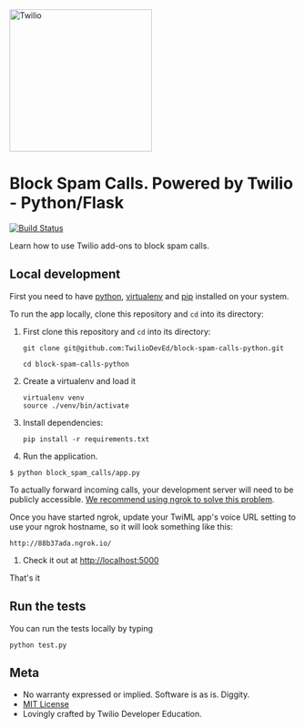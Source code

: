 <a href="https://www.twilio.com">
  <img src="https://static0.twilio.com/marketing/bundles/marketing/img/logos/wordmark-red.svg" alt="Twilio" width="250" />
</a>

# Block Spam Calls. Powered by Twilio - Python/Flask
[![Build
Status](https://travis-ci.org/TwilioDevEd/block-spam-calls-python.svg?branch=master)](https://travis-ci.org/TwilioDevEd/block-spam-calls-python)

Learn how to use Twilio add-ons to block spam calls.

## Local development

First you need to have [python](https://www.python-lang.org/), [virtualenv](https://virtualenv.pypa.io) and [pip](https://pip.pypa.io/) installed on your system.

To run the app locally, clone this repository and `cd` into its directory:

1. First clone this repository and `cd` into its directory:
   ```
   git clone git@github.com:TwilioDevEd/block-spam-calls-python.git

   cd block-spam-calls-python
   ```

1. Create a virtualenv and load it

    ```
    virtualenv venv
    source ./venv/bin/activate
    ```

1. Install dependencies:

    ```
    pip install -r requirements.txt
    ```

1. Run the application.

  ```
  $ python block_spam_calls/app.py
  ```

To actually forward incoming calls, your development server will need to be publicly accessible. [We recommend using ngrok to solve this problem](https://www.twilio.com/blog/2015/09/6-awesome-reasons-to-use-ngrok-when-testing-webhooks.html).

Once you have started ngrok, update your TwiML app's voice URL setting to use your ngrok hostname, so it will look something like this:

```
http://88b37ada.ngrok.io/
```

1. Check it out at [http://localhost:5000](http://localhost:5000)

That's it

## Run the tests

You can run the tests locally by typing

```
python test.py
```

## Meta

* No warranty expressed or implied. Software is as is. Diggity.
* [MIT License](http://www.opensource.org/licenses/mit-license.html)
* Lovingly crafted by Twilio Developer Education.